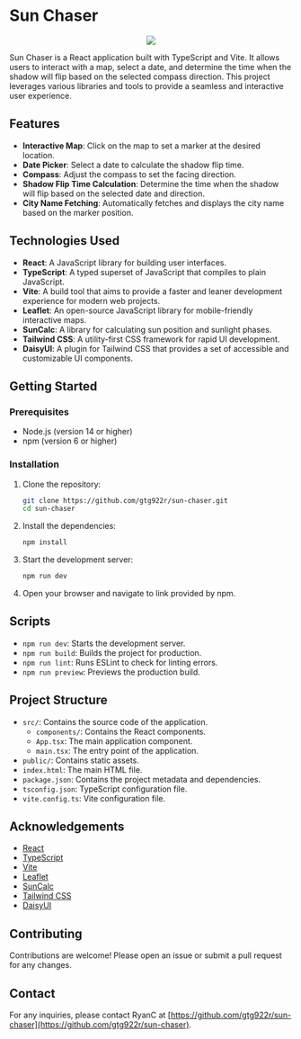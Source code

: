 # Sun Chaser


<p align="center">
  <img src="https://github.com/gtg922r/sun-chaser/assets/1195174/065c4d85-3946-46b4-bc00-e1f89e4acb4d">
</p>
Sun Chaser is a React application built with TypeScript and Vite. It allows users to interact with a map, select a date, and determine the time when the shadow will flip based on the selected compass direction. This project leverages various libraries and tools to provide a seamless and interactive user experience.

## Features

- **Interactive Map**: Click on the map to set a marker at the desired location.
- **Date Picker**: Select a date to calculate the shadow flip time.
- **Compass**: Adjust the compass to set the facing direction.
- **Shadow Flip Time Calculation**: Determine the time when the shadow will flip based on the selected date and direction.
- **City Name Fetching**: Automatically fetches and displays the city name based on the marker position.

## Technologies Used

- **React**: A JavaScript library for building user interfaces.
- **TypeScript**: A typed superset of JavaScript that compiles to plain JavaScript.
- **Vite**: A build tool that aims to provide a faster and leaner development experience for modern web projects.
- **Leaflet**: An open-source JavaScript library for mobile-friendly interactive maps.
- **SunCalc**: A library for calculating sun position and sunlight phases.
- **Tailwind CSS**: A utility-first CSS framework for rapid UI development.
- **DaisyUI**: A plugin for Tailwind CSS that provides a set of accessible and customizable UI components.

## Getting Started

### Prerequisites

- Node.js (version 14 or higher)
- npm (version 6 or higher)

### Installation

1. Clone the repository:
   ```sh
   git clone https://github.com/gtg922r/sun-chaser.git
   cd sun-chaser
   ```

2. Install the dependencies:
   ```sh
   npm install
   ```

3. Start the development server:
   ```sh
   npm run dev
   ```

4. Open your browser and navigate to link provided by npm.

## Scripts

- `npm run dev`: Starts the development server.
- `npm run build`: Builds the project for production.
- `npm run lint`: Runs ESLint to check for linting errors.
- `npm run preview`: Previews the production build.

## Project Structure

- `src/`: Contains the source code of the application.
  - `components/`: Contains the React components.
  - `App.tsx`: The main application component.
  - `main.tsx`: The entry point of the application.
- `public/`: Contains static assets.
- `index.html`: The main HTML file.
- `package.json`: Contains the project metadata and dependencies.
- `tsconfig.json`: TypeScript configuration file.
- `vite.config.ts`: Vite configuration file.

## Acknowledgements

- [React](https://reactjs.org/)
- [TypeScript](https://www.typescriptlang.org/)
- [Vite](https://vitejs.dev/)
- [Leaflet](https://leafletjs.com/)
- [SunCalc](https://github.com/mourner/suncalc)
- [Tailwind CSS](https://tailwindcss.com/)
- [DaisyUI](https://daisyui.com/)

## Contributing

Contributions are welcome! Please open an issue or submit a pull request for any changes.

## Contact

For any inquiries, please contact RyanC at [https://github.com/gtg922r/sun-chaser](https://github.com/gtg922r/sun-chaser).
